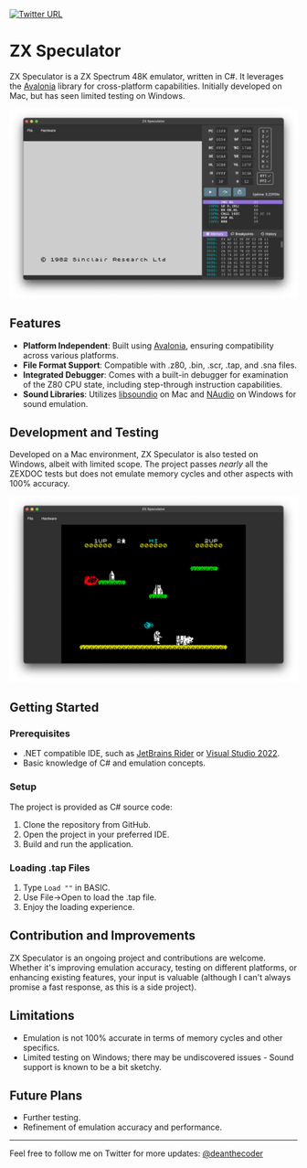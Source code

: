 [![Twitter URL](https://img.shields.io/twitter/url/https/twitter.com/deanthecoder.svg?style=social&label=Follow%20%40deanthecoder)](https://twitter.com/deanthecoder)
# ZX Speculator
ZX Speculator is a ZX Spectrum 48K emulator, written in C#. It leverages the [Avalonia](https://avaloniaui.net/) library for cross-platform capabilities. Initially developed on Mac, but has seen limited testing on Windows.

![Main UI](img/MainUI.png?raw=true "Main UI")

## Features
- **Platform Independent**: Built using [Avalonia](https://avaloniaui.net/), ensuring compatibility across various platforms.
- **File Format Support**: Compatible with .z80, .bin, .scr, .tap, and .sna files.
- **Integrated Debugger**: Comes with a built-in debugger for examination of the Z80 CPU state, including step-through instruction capabilities.
- **Sound Libraries**: Utilizes [libsoundio](http://libsound.io/) on Mac and [NAudio](https://github.com/naudio/NAudio) on Windows for sound emulation.

## Development and Testing
Developed on a Mac environment, ZX Speculator is also tested on Windows, albeit with limited scope. The project passes _nearly_ all the ZEXDOC tests but does not emulate memory cycles and other aspects with 100% accuracy.

![Jetpac published by Ultimate Play the Game](img/Jetpac.png?raw=true "Jetpac")

## Getting Started
### Prerequisites
- .NET compatible IDE, such as [JetBrains Rider](https://www.jetbrains.com/rider/) or [Visual Studio 2022](https://visualstudio.microsoft.com/vs/).
- Basic knowledge of C# and emulation concepts.

### Setup
The project is provided as C# source code:
1. Clone the repository from GitHub.
2. Open the project in your preferred IDE.
3. Build and run the application.

### Loading .tap Files
1. Type `Load ""` in BASIC.
2. Use File->Open to load the .tap file.
3. Enjoy the loading experience.

## Contribution and Improvements
ZX Speculator is an ongoing project and contributions are welcome. Whether it's improving emulation accuracy, testing on different platforms, or enhancing existing features, your input is valuable (although I can't always promise a fast response, as this is a side project).

## Limitations
- Emulation is not 100% accurate in terms of memory cycles and other specifics.
- Limited testing on Windows; there may be undiscovered issues - Sound support is known to be a bit sketchy.

## Future Plans
- Further testing.
- Refinement of emulation accuracy and performance.

---

Feel free to follow me on Twitter for more updates: [@deanthecoder](https://twitter.com/deanthecoder)
